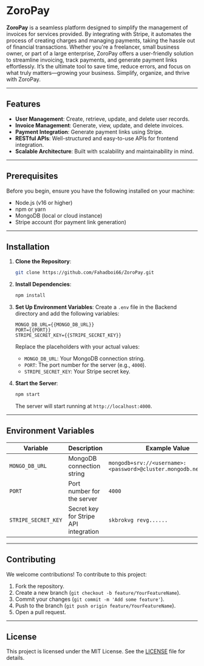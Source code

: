 # ZoroPay

**ZoroPay** is a seamless platform designed to simplify the management of invoices for services provided. By integrating with Stripe, it automates the process of creating charges and managing payments, taking the hassle out of financial transactions. Whether you're a freelancer, small business owner, or part of a large enterprise, ZoroPay offers a user-friendly solution to streamline invoicing, track payments, and generate payment links effortlessly. It’s the ultimate tool to save time, reduce errors, and focus on what truly matters—growing your business. Simplify, organize, and thrive with ZoroPay.

---

## Features

- **User Management**: Create, retrieve, update, and delete user records.
- **Invoice Management**: Generate, view, update, and delete invoices.
- **Payment Integration**: Generate payment links using Stripe.
- **RESTful APIs**: Well-structured and easy-to-use APIs for frontend integration.
- **Scalable Architecture**: Built with scalability and maintainability in mind.

---

## Prerequisites

Before you begin, ensure you have the following installed on your machine:

- Node.js (v16 or higher)
- npm or yarn
- MongoDB (local or cloud instance)
- Stripe account (for payment link generation)

---

## Installation

1. **Clone the Repository**:
   ```bash
   git clone https://github.com/Fahadboi66/ZoroPay.git
   
   ```

2. **Install Dependencies**:
   ```bash
   npm install
   ```

3. **Set Up Environment Variables**:
   Create a `.env` file in the Backend directory and add the following variables:
   ```plaintext
   MONGO_DB_URL={{MONGO_DB_URL}}
   PORT={{PORT}}
   STRIPE_SECRET_KEY={{STRIPE_SECRET_KEY}}
   ```
   Replace the placeholders with your actual values:
   - `MONGO_DB_URL`: Your MongoDB connection string.
   - `PORT`: The port number for the server (e.g., `4000`).
   - `STRIPE_SECRET_KEY`: Your Stripe secret key.

4. **Start the Server**:
   ```bash
   npm start
   ```
   The server will start running at `http://localhost:4000`.

---

## Environment Variables

| Variable         | Description                                   | Example Value                              |
|------------------|-----------------------------------------------|--------------------------------------------|
| `MONGO_DB_URL`   | MongoDB connection string                     | `mongodb+srv://<username>:<password>@cluster.mongodb.net/zoropay` |
| `PORT`           | Port number for the server                    | `4000`                                     |
| `STRIPE_SECRET_KEY` | Secret key for Stripe API integration      | `skbrokvg revg......` |

---


## Contributing

We welcome contributions! To contribute to this project:

1. Fork the repository.
2. Create a new branch (`git checkout -b feature/YourFeatureName`).
3. Commit your changes (`git commit -m 'Add some feature'`).
4. Push to the branch (`git push origin feature/YourFeatureName`).
5. Open a pull request.

---

## License

This project is licensed under the MIT License. See the [LICENSE](LICENSE) file for details.


